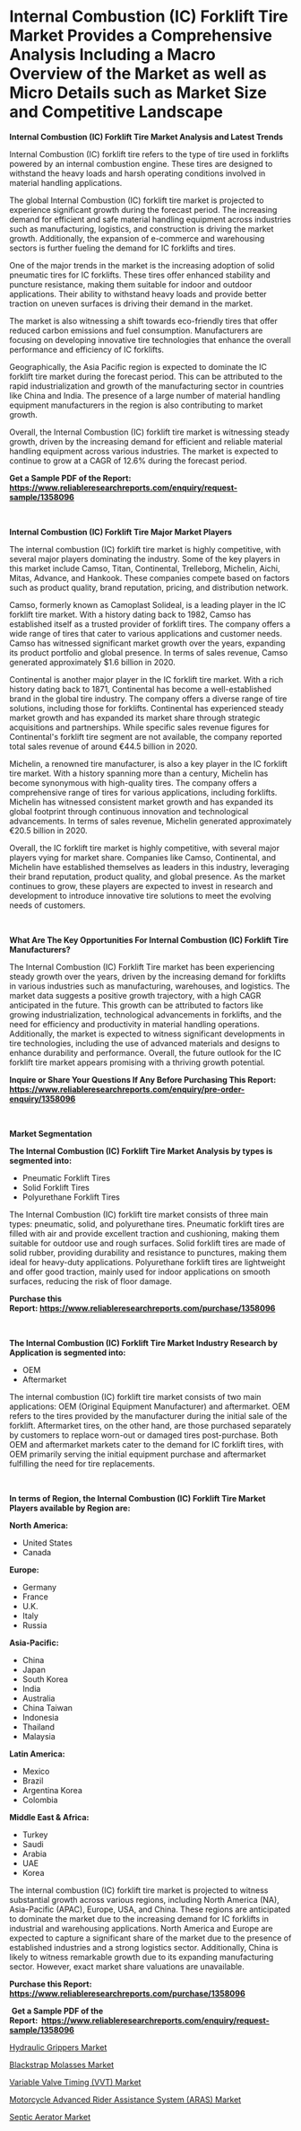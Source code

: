 <p><h1>Internal Combustion (IC) Forklift Tire Market Provides a Comprehensive Analysis Including a Macro Overview of the Market as well as Micro Details such as Market Size and Competitive Landscape</h1></p><p><strong>Internal Combustion (IC) Forklift Tire Market Analysis and Latest Trends</strong></p>
<p><p>Internal Combustion (IC) forklift tire refers to the type of tire used in forklifts powered by an internal combustion engine. These tires are designed to withstand the heavy loads and harsh operating conditions involved in material handling applications.</p><p>The global Internal Combustion (IC) forklift tire market is projected to experience significant growth during the forecast period. The increasing demand for efficient and safe material handling equipment across industries such as manufacturing, logistics, and construction is driving the market growth. Additionally, the expansion of e-commerce and warehousing sectors is further fueling the demand for IC forklifts and tires.</p><p>One of the major trends in the market is the increasing adoption of solid pneumatic tires for IC forklifts. These tires offer enhanced stability and puncture resistance, making them suitable for indoor and outdoor applications. Their ability to withstand heavy loads and provide better traction on uneven surfaces is driving their demand in the market.</p><p>The market is also witnessing a shift towards eco-friendly tires that offer reduced carbon emissions and fuel consumption. Manufacturers are focusing on developing innovative tire technologies that enhance the overall performance and efficiency of IC forklifts.</p><p>Geographically, the Asia Pacific region is expected to dominate the IC forklift tire market during the forecast period. This can be attributed to the rapid industrialization and growth of the manufacturing sector in countries like China and India. The presence of a large number of material handling equipment manufacturers in the region is also contributing to market growth.</p><p>Overall, the Internal Combustion (IC) forklift tire market is witnessing steady growth, driven by the increasing demand for efficient and reliable material handling equipment across various industries. The market is expected to continue to grow at a CAGR of 12.6% during the forecast period.</p></p>
<p><strong>Get a Sample PDF of the Report:&nbsp; <a href="https://www.reliableresearchreports.com/enquiry/request-sample/1358096">https://www.reliableresearchreports.com/enquiry/request-sample/1358096</a></strong></p>
<p>&nbsp;</p>
<p><strong>Internal Combustion (IC) Forklift Tire Major Market Players</strong></p>
<p><p>The internal combustion (IC) forklift tire market is highly competitive, with several major players dominating the industry. Some of the key players in this market include Camso, Titan, Continental, Trelleborg, Michelin, Aichi, Mitas, Advance, and Hankook. These companies compete based on factors such as product quality, brand reputation, pricing, and distribution network.</p><p>Camso, formerly known as Camoplast Solideal, is a leading player in the IC forklift tire market. With a history dating back to 1982, Camso has established itself as a trusted provider of forklift tires. The company offers a wide range of tires that cater to various applications and customer needs. Camso has witnessed significant market growth over the years, expanding its product portfolio and global presence. In terms of sales revenue, Camso generated approximately $1.6 billion in 2020.</p><p>Continental is another major player in the IC forklift tire market. With a rich history dating back to 1871, Continental has become a well-established brand in the global tire industry. The company offers a diverse range of tire solutions, including those for forklifts. Continental has experienced steady market growth and has expanded its market share through strategic acquisitions and partnerships. While specific sales revenue figures for Continental's forklift tire segment are not available, the company reported total sales revenue of around €44.5 billion in 2020.</p><p>Michelin, a renowned tire manufacturer, is also a key player in the IC forklift tire market. With a history spanning more than a century, Michelin has become synonymous with high-quality tires. The company offers a comprehensive range of tires for various applications, including forklifts. Michelin has witnessed consistent market growth and has expanded its global footprint through continuous innovation and technological advancements. In terms of sales revenue, Michelin generated approximately €20.5 billion in 2020.</p><p>Overall, the IC forklift tire market is highly competitive, with several major players vying for market share. Companies like Camso, Continental, and Michelin have established themselves as leaders in this industry, leveraging their brand reputation, product quality, and global presence. As the market continues to grow, these players are expected to invest in research and development to introduce innovative tire solutions to meet the evolving needs of customers.</p></p>
<p>&nbsp;</p>
<p><strong>What Are The Key Opportunities For Internal Combustion (IC) Forklift Tire Manufacturers?</strong></p>
<p><p>The Internal Combustion (IC) Forklift Tire market has been experiencing steady growth over the years, driven by the increasing demand for forklifts in various industries such as manufacturing, warehouses, and logistics. The market data suggests a positive growth trajectory, with a high CAGR anticipated in the future. This growth can be attributed to factors like growing industrialization, technological advancements in forklifts, and the need for efficiency and productivity in material handling operations. Additionally, the market is expected to witness significant developments in tire technologies, including the use of advanced materials and designs to enhance durability and performance. Overall, the future outlook for the IC forklift tire market appears promising with a thriving growth potential.</p></p>
<p><strong>Inquire or Share Your Questions If Any Before Purchasing This Report: <a href="https://www.reliableresearchreports.com/enquiry/pre-order-enquiry/1358096">https://www.reliableresearchreports.com/enquiry/pre-order-enquiry/1358096</a></strong></p>
<p>&nbsp;</p>
<p><strong>Market Segmentation</strong></p>
<p><strong>The Internal Combustion (IC) Forklift Tire Market Analysis by types is segmented into:</strong></p>
<p><ul><li>Pneumatic Forklift Tires</li><li>Solid Forklift Tires</li><li>Polyurethane Forklift Tires</li></ul></p>
<p><p>The Internal Combustion (IC) forklift tire market consists of three main types: pneumatic, solid, and polyurethane tires. Pneumatic forklift tires are filled with air and provide excellent traction and cushioning, making them suitable for outdoor use and rough surfaces. Solid forklift tires are made of solid rubber, providing durability and resistance to punctures, making them ideal for heavy-duty applications. Polyurethane forklift tires are lightweight and offer good traction, mainly used for indoor applications on smooth surfaces, reducing the risk of floor damage.</p></p>
<p><strong>Purchase this Report:&nbsp;<a href="https://www.reliableresearchreports.com/purchase/1358096">https://www.reliableresearchreports.com/purchase/1358096</a></strong></p>
<p>&nbsp;</p>
<p><strong>The Internal Combustion (IC) Forklift Tire Market Industry Research by Application is segmented into:</strong></p>
<p><ul><li>OEM</li><li>Aftermarket</li></ul></p>
<p><p>The internal combustion (IC) forklift tire market consists of two main applications: OEM (Original Equipment Manufacturer) and aftermarket. OEM refers to the tires provided by the manufacturer during the initial sale of the forklift. Aftermarket tires, on the other hand, are those purchased separately by customers to replace worn-out or damaged tires post-purchase. Both OEM and aftermarket markets cater to the demand for IC forklift tires, with OEM primarily serving the initial equipment purchase and aftermarket fulfilling the need for tire replacements.</p></p>
<p>&nbsp;</p>
<p><strong>In terms of Region, the Internal Combustion (IC) Forklift Tire Market Players available by Region are:</strong></p>
<p>
    <p> <strong> North America: </strong>
        <ul>
            <li>United States</li>
            <li>Canada</li>
        </ul>
        </p> 
    <p> <strong> Europe: </strong>
        <ul>
            <li>Germany</li>
            <li>France</li>
            <li>U.K.</li>
            <li>Italy</li>
            <li>Russia</li>
        </ul>
        </p> 
    <p> <strong> Asia-Pacific: </strong>
        <ul>
            <li>China</li>
            <li>Japan</li>
            <li>South Korea</li>
            <li>India</li>
            <li>Australia</li>
            <li>China Taiwan</li>
            <li>Indonesia</li>
            <li>Thailand</li>
            <li>Malaysia</li>
        </ul>
        </p> 
    <p> <strong> Latin America: </strong>
        <ul>
            <li>Mexico</li>
            <li>Brazil</li>
            <li>Argentina Korea</li>
            <li>Colombia</li>
        </ul>
        </p> 
    <p> <strong> Middle East & Africa: </strong>
        <ul>
            <li>Turkey</li>
            <li>Saudi</li>
            <li>Arabia</li>
            <li>UAE</li>
            <li>Korea</li>
        </ul>
    </p>
    </p>
<p><p>The internal combustion (IC) forklift tire market is projected to witness substantial growth across various regions, including North America (NA), Asia-Pacific (APAC), Europe, USA, and China. These regions are anticipated to dominate the market due to the increasing demand for IC forklifts in industrial and warehousing applications. North America and Europe are expected to capture a significant share of the market due to the presence of established industries and a strong logistics sector. Additionally, China is likely to witness remarkable growth due to its expanding manufacturing sector. However, exact market share valuations are unavailable.</p></p>
<p><strong>Purchase this Report: <a href="https://www.reliableresearchreports.com/purchase/1358096">https://www.reliableresearchreports.com/purchase/1358096</a></strong></p>
<p>&nbsp;<strong>Get a Sample PDF of the Report:&nbsp;&nbsp;<a href="https://www.reliableresearchreports.com/enquiry/request-sample/1358096">https://www.reliableresearchreports.com/enquiry/request-sample/1358096</a></strong></p>
<p><strong></strong></p>
<p><p><a href="https://www.linkedin.com/pulse/hydraulic-grippers-market-share-amp-new-trends-analysis-p2uwe/">Hydraulic Grippers Market</a></p><p><a href="https://medium.com/@theomorar2000/blackstrap-molasses-market-share-evolution-and-market-growth-trends-2023-2030-741b907fdac7">Blackstrap Molasses Market</a></p><p><a href="https://github.com/ashepherd82/Market-Research-Report-List-1/blob/main/variable-valve-timing-vvt-market.md">Variable Valve Timing (VVT) Market</a></p><p><a href="https://github.com/castoriffic/Market-Research-Report-List-1/blob/main/motorcycle-advanced-rider-assistance-system-aras-market.md">Motorcycle Advanced Rider Assistance System (ARAS) Market</a></p><p><a href="https://www.linkedin.com/pulse/septic-aerator-market-size-growth-forecast-from-2023-nqdce/">Septic Aerator Market</a></p></p>